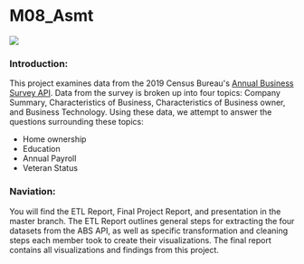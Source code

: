 # M08_Asmt

![](https://www.salesforce.com/content/dam/blogs/ca/Blog%20Posts/the-business-benefits-of-complementary-partnerships-open-graph.png)

### **Introduction**:
This project examines data from the 2019 Census Bureau's [Annual Business Survey API](https://www.census.gov/data/developers/data-sets/abs.2019.html#list-tab-ZS1BWQ73R87352G51R). Data from the survey is broken up into four topics: Company Summary, Characteristics of Business, Characteristics of Business owner, and Business Technology. Using these data, we attempt to answer the questions surrounding these topics:
- Home ownership
- Education
- Annual Payroll
- Veteran Status

### **Naviation**:
You will find the ETL Report, Final Project Report, and presentation in the master branch. The ETL Report outlines general steps for extracting the four datasets from the ABS API, as well as specific transformation and cleaning steps each member took to create their visualizations. The final report contains all visualizations and findings from this project.
